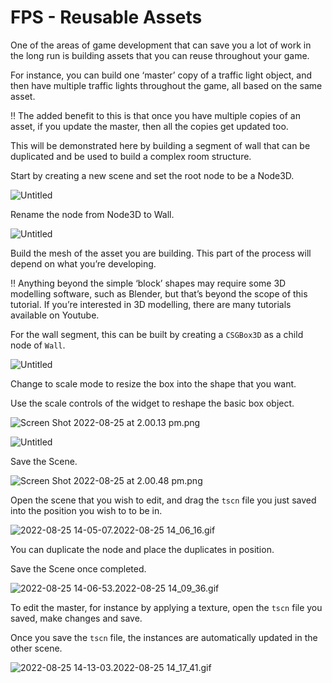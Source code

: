 # FPS - Reusable Assets


One of the areas of game development that can save you a lot of work in the long run is building assets that you can reuse throughout your game.

For instance, you can build one ‘master’ copy of a traffic light object, and then have multiple traffic lights throughout the game, all based on the same asset.

<aside>
‼️ The added benefit to this is that once you have multiple copies of an asset, if you update the master, then all the copies get updated too.

</aside>

This will be demonstrated here by building a segment of wall that can be duplicated and be used to build a complex room structure.

Start by creating a new scene and set the root node to be a Node3D.

![Untitled](FPS%20Tutorials%20GDScript%20v4%205d63afa7b5d04273b112b801ad85f4c0/Untitled%2025.png)

Rename the node from Node3D to Wall.

![Untitled](FPS%20Tutorials%20GDScript%20v4%205d63afa7b5d04273b112b801ad85f4c0/Untitled%2026.png)

Build the mesh of the asset you are building. This part of the process will depend on what you’re developing. 

<aside>
‼️ Anything beyond the simple ‘block’ shapes may require some 3D modelling software, such as Blender, but that’s beyond the scope of this tutorial. If you’re interested in 3D modelling, there are many tutorials available on Youtube.

</aside>

For the wall segment, this can be built by creating a `CSGBox3D` as a child node of `Wall`.

![Untitled](FPS%20Tutorials%20GDScript%20v4%205d63afa7b5d04273b112b801ad85f4c0/Untitled%2027.png)

Change to scale mode to resize the box into the shape that you want.

Use the scale controls of the widget to reshape the basic box object.

![Screen Shot 2022-08-25 at 2.00.13 pm.png](FPS%20Tutorials%20GDScript%20v4%205d63afa7b5d04273b112b801ad85f4c0/Screen_Shot_2022-08-25_at_2.00.13_pm.png)

![Untitled](FPS%20Tutorials%20GDScript%20v4%205d63afa7b5d04273b112b801ad85f4c0/Untitled%2028.png)

Save the Scene. 

![Screen Shot 2022-08-25 at 2.00.48 pm.png](FPS%20Tutorials%20GDScript%20v4%205d63afa7b5d04273b112b801ad85f4c0/Screen_Shot_2022-08-25_at_2.00.48_pm.png)

Open the scene that you wish to edit, and drag the `tscn` file you just saved into the position you wish to to be in.

![2022-08-25 14-05-07.2022-08-25 14_06_16.gif](FPS%20Tutorials%20GDScript%20v4%205d63afa7b5d04273b112b801ad85f4c0/2022-08-25_14-05-07.2022-08-25_14_06_16.gif)

You can duplicate the node and place the duplicates in position.

Save the Scene once completed.

![2022-08-25 14-06-53.2022-08-25 14_09_36.gif](FPS%20Tutorials%20GDScript%20v4%205d63afa7b5d04273b112b801ad85f4c0/2022-08-25_14-06-53.2022-08-25_14_09_36.gif)

To edit the master, for instance by applying a texture, open the `tscn` file you saved, make changes and save. 

Once you save the `tscn` file, the instances are automatically updated in the other scene.

![2022-08-25 14-13-03.2022-08-25 14_17_41.gif](FPS%20Tutorials%20GDScript%20v4%205d63afa7b5d04273b112b801ad85f4c0/2022-08-25_14-13-03.2022-08-25_14_17_41.gif)
